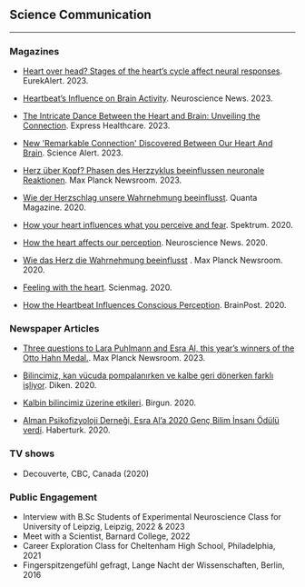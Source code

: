 [](#science-communication)
## **Science Communication**
***

### Magazines

- [Heart over head? Stages of the heart’s cycle affect neural responses][13]. EurekAlert. 2023.

- [Heartbeat’s Influence on Brain Activity][12]. Neuroscience News. 2023.

- [The Intricate Dance Between the Heart and Brain: Unveiling the Connection][15]. Express Healthcare. 2023.

- [New 'Remarkable Connection' Discovered Between Our Heart And Brain][1]. Science Alert. 2023.

- [Herz über Kopf? Phasen des Herzzyklus beeinflussen neuronale Reaktionen][2]. Max Planck Newsroom. 2023.

- [Wie der Herzschlag unsere Wahrnehmung beeinflusst][3]. Quanta Magazine. 2020.

- [How your heart influences what you perceive and fear][4]. Spektrum. 2020.

- [How the heart affects our perception][5]. Neuroscience News. 2020.

- [Wie das Herz die Wahrnehmung beeinflusst][6] . Max Planck Newsroom. 2020.

- [Feeling with the heart][7].	Scienmag. 2020.

- [How the Heartbeat Influences Conscious Perception][8].	BrainPost. 2020.


### Newspaper Articles

- [Three questions to Lara Puhlmann and Esra Al, this year’s winners of the Otto Hahn Medal.][14]. Max Planck Newsroom. 2023.

- [Bilincimiz, kan vücuda pompalanırken ve kalbe geri dönerken farklı işliyor][9]. Diken. 2020.

- [Kalbin bilincimiz üzerine etkileri][10].	Birgun. 2020.

- [Alman Psikofizyoloji Derneği, Esra Al’a 2020 Genç Bilim İnsanı Ödülü verdi][11].	Haberturk. 2020.

### TV shows

- Decouverte, CBC, Canada (2020)

### Public Engagement

- Interview with B.Sc Students of Experimental Neuroscience Class for University of Leipzig, Leipzig, 2022 & 2023
- Meet with a Scientist, Barnard College, 2022
- Career Exploration Class for Cheltenham High School, Philadelphia, 2021
- Fingerspitzengefühl gefragt, Lange Nacht der Wissenschaften, Berlin, 2016

[1]: https://www.sciencealert.com/new-remarkable-connection-discovered-between-our-heart-and-brain 
[2]: https://www.cbs.mpg.de/2198364/20231129
[3]: https://www.quantamagazine.org/how-your-heart-influences-what-you-perceive-and-fear-20200706/  
[4]: https://www.spektrum.de/news/wie-der-herzschlag-unsere-wahrnehmung-beeinflusst/1728194
[5]: https://neurosciencenews.com/perception-heart-16267/
[6]: https://www.mpg.de/wie-das-herz-die-wahrnehmung-beeinflusst
[7]: https://scienmag.com/feeling-with-the-heart/
[8]: https://www.brainpost.co/weekly-brainpost/2020/5/19/how-the-heartbeat-influences-conscious-perception
[9]: https://www.diken.com.tr/bilincimiz-kan-vucuda-pompalanirken-ve-kalbe-geri-donerken-farkli-isliyor/
[10]: https://www.birgun.net/haber/kalbin-bilincimiz-uzerine-etkileri-302784
[11]: https://www.haberturk.com/alman-psikofizyoloji-dernegi-esra-ala-2020-genc-bilim-insani-odulu-verdi-2928491
[12]: https://neurosciencenews.com/heartbeat-brain-activity-25282/
[13]: https://www.eurekalert.org/news-releases/1008806
[14]: https://www.cbs.mpg.de/2149474/20230621
[15]: https://www.expresshealthcaremgmt.com/news2/new-remarkable-connection-discovered-between-our-heart-and-brain/391870/#gsc.tab=0